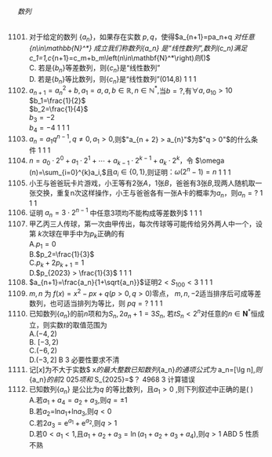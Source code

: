 ###### 数列
1101. 对于给定的数列 $\{a_n\}$，如果存在实数 $p,q$，使得$a_{n+1}=pa_n+q $对任意$_{n\in\mathbb{N}^*} $成立我们称数列$\{a_n\} $是$“$线性数列$”,$数列$(c_n)$满足$c_1=1,c_{n+1}=c_m+b_m\left(n\in\mathbf{N}^*\right)$则$()$ <br> C. 若是$\{b_n\}$等差数列，则$\{c_n\}$是“线性数列” <br> D. 若是$\{b_n\}$等比数列，则$\{c_n\}$是“线性数列”(014,8)	1	1	1
1102. $a_{n + 1}=a_{n}^{2} + b,a_1=a,a,b\in \mathbb{R},n\in \mathbb{N}^{*},$当$b=?,$有$\forall a,a_{10} > 10$ <br> $b_1=\frac{1}{2}$ <br> $b_2=\frac{1}{4}$ <br> $b_3=-2$ <br> $b_4=-4$	1	1	1
1103. $a_n=a_1q^{n-1},q\neq 0,a_1 > 0,$则$"a_{n + 2} > a_{n}"$为$"q > 0"$的什么条件	1	1	1
1104. $n=a_0\cdot2^0+a_1\cdot2^1+\cdots+a_{k-1}\cdot2^{k-1}+a_{k}\cdot2^{k}$​，令 $\omega (n)=\sum_{i=0}^{k}a_i,$且$a_i\in \{0,1\},$则证明$：\omega (2^{n}-1)=n$	1	1	1
1105. 小王与爸爸玩卡片游戏，小王等有2张$A$，1张$B$，爸爸有3张$B$​,现两人随机取一张交换，重复n次这样操作，小王与爸爸各有一张A卡的概率为$a_n$，则$a_n=?$	1	1	1
1106. 证明 $a_{n}=3\cdot2^{n-1}$ 中任意3项均不能构成等差数列$	1	1	1
1107. 甲乙丙三人传球，第一次由甲传出，每次传球等可能传给另外两人中一个，设第 $k$次球在甲手中为$p_k$正确的有 <br> A.$p_1=0$ <br> B.$p_2=\frac{1}{3}$ <br> C.$p_k + 2p_{k + 1}=1$ <br> D.$p_{2023} > \frac{1}{3}$	1	1	1
1108. $a_{n+1}=\frac{a_n}{1+\sqrt{a_n}}$证明$2 < S_{100} < 3$​	1	1	1
1109. $m,n​$ 为 $f(x)=x^{2}-px+q (p > 0, q > 0)$零点， $m,n,-2$适当排序后可成等差数列，也可适当排列为等比，则 $pq=?$	1	1	1
1110. 已知数列$\{a_n\}$的前$n$项和为$S_n,2a_n+1=3S_n$, 若$tS_n < 2^n$对任意的$n\in\mathbf{N}^*$恒成立，则实数$t$的取值范围为 <br> A.$(-4, 2)$ <br> B. $[ - 3, 2)$ <br> C.$( - 6, 2)$ <br> D.$( - 3, 2]$	B	3	必要性要求不清
1111. 记$[x]$为不大于实数$ x$的最大整数已知数列$\{a_n\}$的通项公式为$ a_n=[\lg n],$则$\{a_n\}$的前$2 025$项和$ S_{2025}=$？	4968	3	计算错误
1112. 已知数列$\left\{a_n\right\}$ 是公比为$q$ 的等比数列，且$a_1 > 0$ ,则下列叙述中正确的是( )<br>A.若$a_1+a_{4}=a_{2}+a_{3}$,则$q=\pm1$<br>B.若$a_2=$ln$a_1+$ln$a_3$,则$q < 0$<br>C.若2$a_3=\mathrm{e}^{a_1}+\mathrm{e}^{a_2}$,则$q > 1$<br>D.若$0 < a_{1} < 1$,且$a_1+a_{2}+a_{3}=\ln(a_{1}+a_{2}+a_{3}+a_{4})$,则$q > 1$	ABD	5	性质不熟